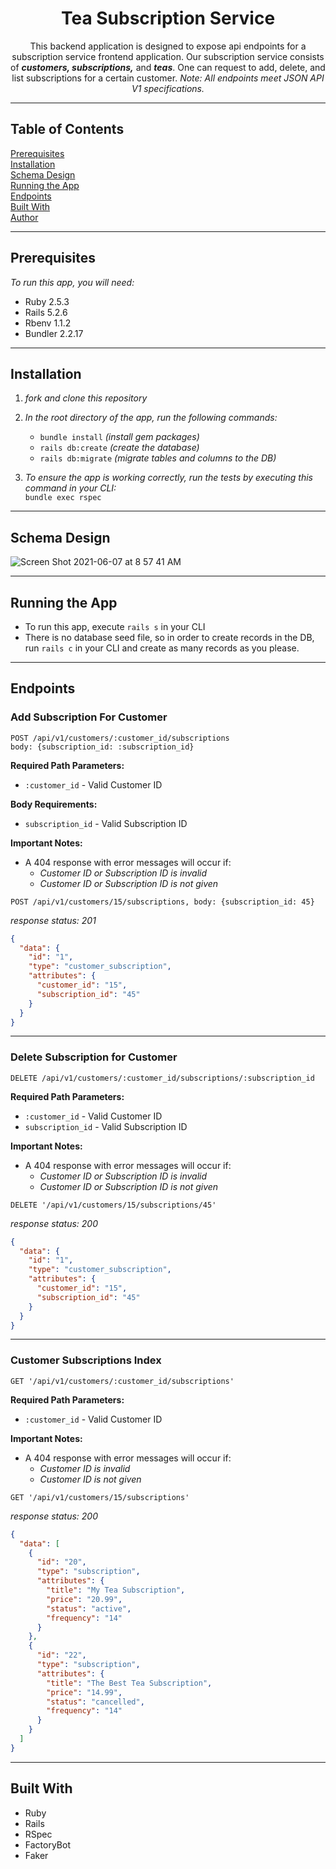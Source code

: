 <div align=center>
  <h1>Tea Subscription Service</h1>
    <p>This backend application is designed to expose api endpoints for a subscription service frontend application. Our subscription service consists of <b><i>customers, subscriptions,</i></b> and <b><i>teas</i></b>. One can request to add, delete, and list subscriptions for a certain customer. <i>Note: All endpoints meet JSON API V1 specifications.</i></p>
</div>

***

## Table of Contents
[Prerequisites](#prerequisites)  
[Installation](#installation)  
[Schema Design](#schema-design)  
[Running the App](#running-the-app)  
[Endpoints](#endpoints)  
[Built With](#built-with)  
[Author](#author)
***
## Prerequisites
*To run this app, you will need:*
- Ruby 2.5.3
- Rails 5.2.6
- Rbenv 1.1.2
- Bundler 2.2.17
***
## Installation
1. *fork and clone this repository*
2. *In the root directory of the app, run the following commands:* 
    - `bundle install` *(install gem packages)*
    - `rails db:create` *(create the database)*
    - `rails db:migrate` *(migrate tables and columns to the DB)*

3. *To ensure the app is working correctly, run the tests by executing this command in your CLI:*  
`bundle exec rspec`
***
## Schema Design
![Screen Shot 2021-06-07 at 8 57 41 AM](https://user-images.githubusercontent.com/72848529/121039567-6df47780-c76e-11eb-9265-2c8ec111bf4d.png)
***
## Running the App
- To run this app, execute `rails s` in your CLI
- There is no database seed file, so in order to create records in the DB, run `rails c` in your CLI and create as many records as you please.
***
## Endpoints
### Add Subscription For Customer
`POST /api/v1/customers/:customer_id/subscriptions`  
`body: {subscription_id: :subscription_id}`  
  
**Required Path Parameters:**
- `:customer_id` - Valid Customer ID
  
**Body Requirements:**
- `subscription_id` - Valid Subscription ID  
  
**Important Notes:**
- A 404 response with error messages will occur if:
  - *Customer ID or Subscription ID is invalid*
  - *Customer ID or Subscription ID is not given*  
  
`POST /api/v1/customers/15/subscriptions, body: {subscription_id: 45}`  

*response status: 201*
```JSON
{
  "data": {
    "id": "1",
    "type": "customer_subscription",
    "attributes": {
      "customer_id": "15",
      "subscription_id": "45"
    }
  }
}
``` 
***
### Delete Subscription for Customer
`DELETE /api/v1/customers/:customer_id/subscriptions/:subscription_id`  

**Required Path Parameters:**
- `:customer_id` - Valid Customer ID
- `subscription_id` - Valid Subscription ID  
  
**Important Notes:**
- A 404 response with error messages will occur if:
  - *Customer ID or Subscription ID is invalid*
  - *Customer ID or Subscription ID is not given*  

`DELETE '/api/v1/customers/15/subscriptions/45'`  

*response status: 200*
```JSON
{
  "data": {
    "id": "1",
    "type": "customer_subscription",
    "attributes": {
      "customer_id": "15",
      "subscription_id": "45"
    }
  }
}
```
***
### Customer Subscriptions Index
`GET '/api/v1/customers/:customer_id/subscriptions'`  

**Required Path Parameters:**
- `:customer_id` - Valid Customer ID
  
**Important Notes:**
- A 404 response with error messages will occur if:
  - *Customer ID is invalid*
  - *Customer ID is not given*  

`GET '/api/v1/customers/15/subscriptions'`  

*response status: 200*
```JSON
{
  "data": [
    {
      "id": "20",
      "type": "subscription",
      "attributes": {
        "title": "My Tea Subscription",
        "price": "20.99",
        "status": "active",
        "frequency": "14"
      }
    },
    {
      "id": "22",
      "type": "subscription",
      "attributes": {
        "title": "The Best Tea Subscription",
        "price": "14.99",
        "status": "cancelled",
        "frequency": "14"
      }
    }
  ]
}
```
***
## Built With
- Ruby
- Rails
- RSpec
- FactoryBot
- Faker
